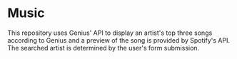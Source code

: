 # Music 
This repository uses Genius' API to display an artist's 
top three songs according to Genius and a preview of the 
song is provided by Spotify's API. The searched artist is determined
by the user's form submission.
